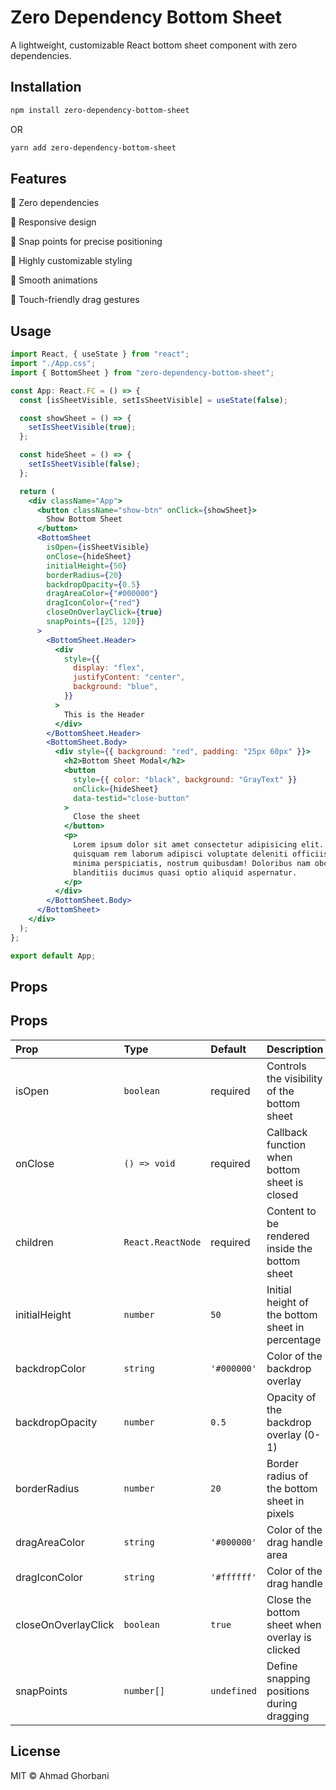 # Zero Dependency Bottom Sheet

A lightweight, customizable React bottom sheet component with zero dependencies.

## Installation

```bash
npm install zero-dependency-bottom-sheet
```

OR

```bash
yarn add zero-dependency-bottom-sheet
```

## Features

🚫 Zero dependencies

📱 Responsive design

🎯 Snap points for precise positioning

🎨 Highly customizable styling

🔄 Smooth animations

📲 Touch-friendly drag gestures

## Usage

```jsx
import React, { useState } from "react";
import "./App.css";
import { BottomSheet } from "zero-dependency-bottom-sheet";

const App: React.FC = () => {
  const [isSheetVisible, setIsSheetVisible] = useState(false);

  const showSheet = () => {
    setIsSheetVisible(true);
  };

  const hideSheet = () => {
    setIsSheetVisible(false);
  };

  return (
    <div className="App">
      <button className="show-btn" onClick={showSheet}>
        Show Bottom Sheet
      </button>
      <BottomSheet
        isOpen={isSheetVisible}
        onClose={hideSheet}
        initialHeight={50}
        borderRadius={20}
        backdropOpacity={0.5}
        dragAreaColor={"#000000"}
        dragIconColor={"red"}
        closeOnOverlayClick={true}
        snapPoints={[25, 120]}
      >
        <BottomSheet.Header>
          <div
            style={{
              display: "flex",
              justifyContent: "center",
              background: "blue",
            }}
          >
            This is the Header
          </div>
        </BottomSheet.Header>
        <BottomSheet.Body>
          <div style={{ background: "red", padding: "25px 60px" }}>
            <h2>Bottom Sheet Modal</h2>
            <button
              style={{ color: "black", background: "GrayText" }}
              onClick={hideSheet}
              data-testid="close-button"
            >
              Close the sheet
            </button>
            <p>
              Lorem ipsum dolor sit amet consectetur adipisicing elit. Maiores,
              quisquam rem laborum adipisci voluptate deleniti officiis alias
              minima perspiciatis, nostrum quibusdam! Doloribus nam obcaecati
              blanditiis ducimus quasi optio aliquid aspernatur.
            </p>
          </div>
        </BottomSheet.Body>
      </BottomSheet>
    </div>
  );
};

export default App;
```

## Props

## Props

| Prop                | Type              | Default     | Description                                      | Required/Optional |
| :------------------ | :---------------- | :---------- | :----------------------------------------------- | :---------------- |
| isOpen              | `boolean`         | required    | Controls the visibility of the bottom sheet      | Required          |
| onClose             | `() => void`      | required    | Callback function when bottom sheet is closed    | Required          |
| children            | `React.ReactNode` | required    | Content to be rendered inside the bottom sheet   | Required          |
| initialHeight       | `number`          | `50`        | Initial height of the bottom sheet in percentage | Optional          |
| backdropColor       | `string`          | `'#000000'` | Color of the backdrop overlay                    | Optional          |
| backdropOpacity     | `number`          | `0.5`       | Opacity of the backdrop overlay (0-1)            | Optional          |
| borderRadius        | `number`          | `20`        | Border radius of the bottom sheet in pixels      | Optional          |
| dragAreaColor       | `string`          | `'#000000'` | Color of the drag handle area                    | Optional          |
| dragIconColor       | `string`          | `'#ffffff'` | Color of the drag handle                         | Optional          |
| closeOnOverlayClick | `boolean`         | `true`      | Close the bottom sheet when overlay is clicked   | Optional          |
| snapPoints          | `number[]`        | `undefined` | Define snapping positions during dragging        | Optional          |

## License

MIT © Ahmad Ghorbani
